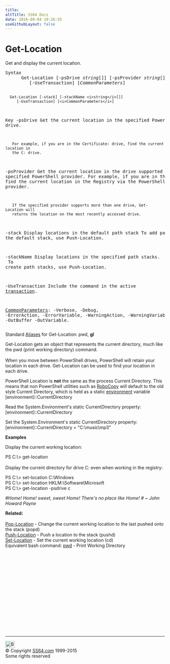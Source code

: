 ```yaml
---
title:
altTitle: SS64 Docs
date: 2016-09-04 19:26:55
useGithubLayout: false
---
```

<!-- #BeginLibraryItem "/Library/head_ps.lbi" --><!-- #EndLibraryItem --><h1>Get-Location</h1> 
<p>Get and display the current location.</p>
<pre>Syntax
      Get-Location [-psDrive <i>string</i>[]] [-psProvider <i>string</i>[]]
         [-UseTransaction] [<i>CommonParameters</i>]

      Get-Location [-stack] [-stackName <i>string</i>[]]
         [-UseTransaction] [<i>CommonParameters</i>]

Key
   -psDrive
       Get the current location in the specified PowerShell drive. 

       For example, if you are in the Certificate: drive, find the current location in 
       the C: drive.

   -psProvider 
       Get the current location in the drive supported by the specified PowerShell provider. 
       For example, if you are in the C: drive, find the current location in
       the Registry via the PowerShell Registry provider.

       If the specified provider supports more than one drive, Get-Location will 
       returns the location on the most recently accessed drive.
        
   -stack
       Display locations in the default path stack
       To add paths to the default stack, use Push-Location.

   -stackName
       Display locations in the specified path stacks. <br>       To create path stacks, use Push-Location.

   -UseTransaction
       Include the command in the active <a href="syntax-transactions.html">transaction</a>.

   <a href="common.html">CommonParameters</a>:
       -Verbose, -Debug, -ErrorAction, -ErrorVariable, -WarningAction, -WarningVariable,
       -OutBuffer -OutVariable.</pre>
<p>Standard <a href="get-alias.html">Aliases</a> for Get-Location:<span class="code"> pwd, <b>gl</b></span></p>
<p>Get-Location  gets an object that represents the current directory, much like the pwd (print working directory) command. <br>
<br>
When you move between  PowerShell drives,  PowerShell will retain your location in each drive. Get-Location can be used to find your location in each drive.</p>
<p>PowerShell Location is <b>not</b> the same as the process Current Directory. This means that non PowerShell utilities such as <a href="../nt/robocopy.html">RoboCopy</a> will default to the old style Current Directory, which is held as a static <a href="syntax-env.html">environment</a> variable <span class="code">[environment]::CurrentDirectory</span></p>
<p>Read the System.Environment's static CurrentDirectory property:<br>
<span class="code">[environment]::CurrentDirectory</span></p>
<p>Set the System.Environment's static CurrentDirectory property:<br>
<span class="code">[environment]::CurrentDirectory = "C:\music\mp3"</span></p>
<p><b>Examples</b></p>
<p>Display the current working location:</p>
<p><span class="code">PS C:\&gt; get-location</span><br>
<br>Display the current directory for drive C: even when working in the registry:</p>
<p class="code">PS C:\&gt; set-location C:\Windows<br>
PS C:\&gt; set-location HKLM:\Software\Microsoft<br>
PS C:\&gt; get-location -psdrive c</p>
<p class="quote"><i>#Home! Home! sweet, sweet Home! There's no place like Home! # ~ John Howard Payne</i></p>
<p><b>Related:</b><br>
<br><a href="pop-location.html">Pop-Location</a> - Change the current working location to the last pushed onto the stack (popd) <br> 
<a href="push-location.html">Push-Location</a> - Push a location to the stack (pushd)<br>
<a href="set-location.html">Set-Location</a> - Set the current working location (cd) <br>
Equivalent bash command: <a href="../bash/pwd.html">pwd</a> - Print Working Directory</p><!-- #BeginLibraryItem "/Library/foot_ps.lbi" --><p>
<!-- PowerShell300 -->
<ins class="adsbygoogle" style="display:inline-block;width:300px;height:250px" data-ad-client="ca-pub-6140977852749469" data-ad-slot="6253539900"></ins>
<script>
(adsbygoogle = window.adsbygoogle || []).push({});
</script></p>
<hr>
<div id="bl" class="footer"><a href="get-location.html#"><img src="../images/top.png" width="30" height="22" alt="Back to the Top"></a></div>
<div id="br" class="footer, tagline">© Copyright <a href="http://ss64.com/">SS64.com</a> 1999-2015<br>
Some rights reserved</div><!-- #EndLibraryItem -->

